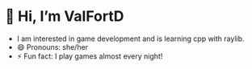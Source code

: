 # 👋 Hi, I’m ValFortD
- I am interested in game development and is learning cpp with raylib.
- 😄 Pronouns: she/her
- ⚡ Fun fact: I play games almost every night!

<!---
valFortD/valFortD is a ✨ special ✨ repository because its `README.md` (this file) appears on your GitHub profile.
You can click the Preview link to take a look at your changes.
--->
